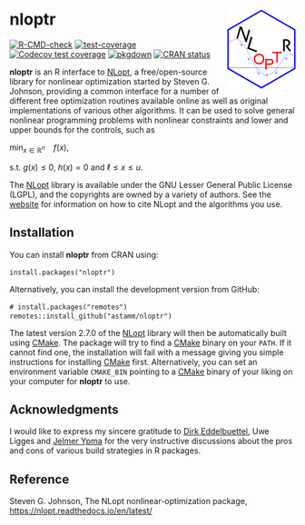 
<!-- README.md is generated from README.Rmd. Please edit that file -->

# nloptr <img src='man/figures/logo.png' align="right" height="139" />

<!-- badges: start -->

[![R-CMD-check](https://github.com/astamm/nloptr/workflows/R-CMD-check/badge.svg)](https://github.com/astamm/nloptr/actions)
[![test-coverage](https://github.com/astamm/nloptr/workflows/test-coverage/badge.svg)](https://github.com/astamm/nloptr/actions)
[![Codecov test
coverage](https://codecov.io/gh/astamm/nloptr/branch/master/graph/badge.svg)](https://app.codecov.io/gh/astamm/nloptr?branch=master)
[![pkgdown](https://github.com/astamm/nloptr/workflows/pkgdown/badge.svg)](https://github.com/astamm/nloptr/actions)
[![CRAN
status](https://www.r-pkg.org/badges/version/nloptr)](https://CRAN.R-project.org/package=nloptr)
<!-- badges: end -->

**nloptr** is an R interface to
[NLopt](https://nlopt.readthedocs.io/en/latest/), a free/open-source
library for nonlinear optimization started by Steven G. Johnson,
providing a common interface for a number of different free optimization
routines available online as well as original implementations of various
other algorithms. It can be used to solve general nonlinear programming
problems with nonlinear constraints and lower and upper bounds for the
controls, such as

min<sub>*x* ∈ ℝ<sup>*n*</sup></sub>  *f*(*x*),

s.t. *g*(*x*) ≤ 0, *h*(*x*) = 0 and ℓ ≤ *x* ≤ *u*.

The [NLopt](https://nlopt.readthedocs.io/en/latest/) library is
available under the GNU Lesser General Public License (LGPL), and the
copyrights are owned by a variety of authors. See the
[website](https://nlopt.readthedocs.io/en/latest/Citing_NLopt/) for
information on how to cite NLopt and the algorithms you use.

## Installation

You can install **nloptr** from CRAN using:

    install.packages("nloptr")

Alternatively, you can install the development version from GitHub:

    # install.packages("remotes")
    remotes::install_github("astamm/nloptr")

The latest version 2.7.0 of the
[NLopt](https://nlopt.readthedocs.io/en/latest/) library will then be
automatically built using [CMake](https://cmake.org). The package will
try to find a [CMake](https://cmake.org) binary on your `PATH`. If it
cannot find one, the installation will fail with a message giving you
simple instructions for installing [CMake](https://cmake.org) first.
Alternatively, you can set an environment variable `CMAKE_BIN` pointing
to a [CMake](https://cmake.org) binary of your liking on your computer
for **nloptr** to use.

## Acknowledgments

I would like to express my sincere gratitude to [Dirk
Eddelbuettel](https://github.com/eddelbuettel), Uwe Ligges and [Jelmer
Ypma](https://github.com/jyypma) for the very instructive discussions
about the pros and cons of various build strategies in R packages.

## Reference

Steven G. Johnson, The NLopt nonlinear-optimization package,
<https://nlopt.readthedocs.io/en/latest/>
